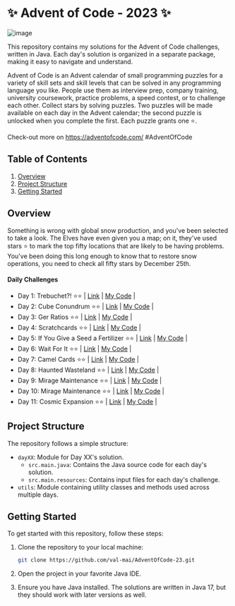 # ✨ Advent of Code - 2023 ✨

![image](https://github.com/val-mai/AdventOfCode-23/assets/69992843/9de0f11c-f0f6-4410-a57b-8b8b93da9767)

This repository contains my solutions for the Advent of Code challenges, written in Java. Each day's solution is organized in a separate package, making it easy to navigate and understand.

Advent of Code is an Advent calendar of small programming puzzles for a variety of skill sets and skill levels that can be solved in any programming language you like. People use them as interview prep, company training, university coursework, practice problems, a speed contest, or to challenge each other.
Collect stars by solving puzzles. Two puzzles will be made available on each day in the Advent calendar; the second puzzle is unlocked when you complete the first.
Each puzzle grants one ⭐.

Check-out more on https://adventofcode.com/  #AdventOfCode

## Table of Contents

1. [Overview](#overview)
2. [Project Structure](#project-structure)
3. [Getting Started](#getting-started)

## Overview

Something is wrong with global snow production, and you've been selected to take a look. The Elves have even given you a map; on it, they've used stars ⭐ to mark the top fifty locations that are likely to be having problems. You've been doing this long enough to know that to restore snow operations, you need to check all fifty stars by December 25th.

#### Daily Challenges

- Day 1: Trebuchet?! ⭐⭐ | [Link](https://adventofcode.com/2023/day/1) | [My Code](day01/src/main/java/it/valmai/Trebuchet.java) |       
- Day 2: Cube Conundrum  ⭐⭐ | [Link](https://adventofcode.com/2023/day/2) | [My Code](day02/src/main/java/it/valmai/CubeConundrum.java) |         
- Day 3: Ger Ratios ⭐⭐ | [Link](https://adventofcode.com/2023/day/3) | [My Code](day03/src/main/java/it/valmai/GearRatios.java) |       
- Day 4: Scratchcards ⭐⭐ | [Link](https://adventofcode.com/2023/day/4) | [My Code](day04/src/main/java/it/valmai/Scratchcards.java) |         
- Day 5: If You Give a Seed a Fertilizer ⭐⭐ | [Link](https://adventofcode.com/2023/day/5) | [My Code](day05/src/main/java/it/valmai/IfYouGiveASeedAFertilizer.java) |       
- Day 6: Wait For It  ⭐⭐ | [Link](https://adventofcode.com/2023/day/6) | [My Code](day06/src/main/java/it/valmai/WaitForIt.java) |       
- Day 7: Camel Cards  ⭐⭐ | [Link](https://adventofcode.com/2023/day/7) | [My Code](day07/src/main/java/it/valmai/CamelCard.java) |  
- Day 8: Haunted Wasteland ⭐⭐ | [Link](https://adventofcode.com/2023/day/8) | [My Code](day08/src/main/java/it/valmai/HauntedWasteland.java) |  
- Day 9: Mirage Maintenance ⭐⭐ | [Link](https://adventofcode.com/2023/day/9) | [My Code](day09/src/main/java/it/valmai/MirageMaintenance.java) |  
- Day 10: Mirage Maintenance ⭐⭐ | [Link](https://adventofcode.com/2023/day/10) | [My Code](day10/src/main/java/it/valmai/PipeMaze.java) |  
- Day 11: Cosmic Expansion ⭐⭐ | [Link](https://adventofcode.com/2023/day/11) | [My Code](day11/src/main/java/it/valmai/CosmicExpansion.java) |  

## Project Structure

The repository follows a simple structure:

- `dayXX`: Module for Day XX's solution.
  - `src.main.java`: Contains the Java source code for each day's solution.
  - `src.main.resources`: Contains input files for each day's challenge.
- `utils`: Module containing utility classes and methods used across multiple days.

## Getting Started

To get started with this repository, follow these steps:

1. Clone the repository to your local machine:

   ```bash
   git clone https://github.com/val-mai/AdventOfCode-23.git

2. Open the project in your favorite Java IDE.
3. Ensure you have Java installed. The solutions are written in Java 17, but they should work with later versions as well.
